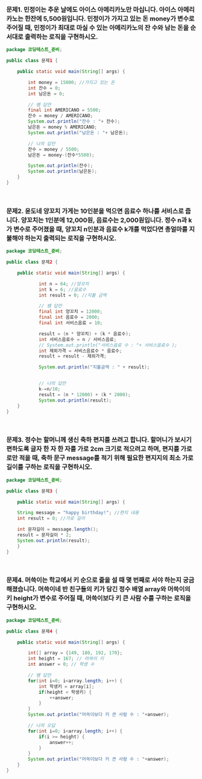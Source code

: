 ### 문제1. 민정이는 추운 날에도 아이스 아메리카노만 마십니다. 아이스 아메리카노는 한잔에 5,500원입니다. 민정이가 가지고 있는 돈 money가 변수로 주어질 때, 민정이가 최대로 마실 수 있는 아메리카노의 잔 수와 남는 돈을 순서대로 출력하는 로직을 구현하시오.

```java
package 코딩테스트_준비;

public class 문제1 {

	public static void main(String[] args) {

	    int money = 15000; //가지고 있는 돈
	    int 잔수 = 0;
	    int 남은돈 = 0;

	    // 쌤 답안
	    final int AMERICANO = 5500;
	    잔수 = money / AMERICANO;
	    System.out.println("잔수 : "+ 잔수);
	    남은돈 = money % AMERICANO;
	    System.out.println("남은돈 : "+ 남은돈);

	    // 나의 답안
	    잔수 = money / 5500;
	    남은돈 = money-(잔수*5500);

	    System.out.println(잔수);
	    System.out.println(남은돈);
	}
}
```

<br>

### 문제2. 윤도네 양꼬치 가게는 10인분을 먹으면 음료수 하나를 서비스로 줍니다. 양꼬치는 1인분에 12,000원, 음료수는 2,000원입니다. 정수 n과 k가 변수로 주어졌을 때, 양꼬치 n인분과 음료수 k개를 먹었다면 총얼마를 지불해야 하는지 출력되는 로직을 구현하시오.

```java
package 코딩테스트_준비;

public class 문제2 {

	public static void main(String[] args) {

		    int n = 64; //양꼬치
		    int k = 6; //음료수
		    int result = 0; //지불 금액

		    // 쌤 답안
		    final int 양꼬치 = 12000;
		    final int 음료수 = 2000;
		    final int 서비스음료 = 10;

		    result = (n * 양꼬치) + (k * 음료수);
		    int 서비스음료수 = n / 서비스음료;
		    // System.out.println("서비스음료 수 : "+ 서비스음료수 );
		    int 제외가격 = 서비스음료수 * 음료수;
		    result = result - 제외가격;

		    System.out.println("지불금액 : " + result);


		    // 나의 답안
		    k-=n/10;
		    result = (n * 12000) + (k * 2000);
		  	System.out.println(result);
	}
}
```

<br>

### 문제3. 정수는 할머니께 생신 축하 편지를 쓰려고 합니다. 할머니가 보시기 편하도록 글자 한 자 한 자를 가로 2cm 크기로 적으려고 하며, 편지를 가로로만 적을 때, 축하 문구 message를 적기 위해 필요한 편지지의 최소 가로길이를 구하는 로직을 구현하시오.

```java
package 코딩테스트_준비;

public class 문제3 {

	public static void main(String[] args) {

    String message = "happy birthday!"; //편지 내용
    int result = 0; //가로 길이

    int 문자길이 = message.length();
    result = 문자길이 * 2;
    System.out.println(result);
	}
}
```

<br>

### 문제4. 머쓱이는 학교에서 키 순으로 줄을 설 때 몇 번째로 서야 하는지 궁금해졌습니다. 머쓱이네 반 친구들의 키가 담긴 정수 배열 array와 머쓱이의 키 height가 변수로 주어질 때, 머쓱이보다 키 큰 사람 수를 구하는 로직을 구현하시오.

```java
package 코딩테스트_준비;

public class 문제4 {

	public static void main(String[] args) {

		int[] array = {149, 180, 192, 170};
		int height = 167; // 머쓱이 키
		int answer = 0; // 학생 수

		// 쌤 답안
		for(int i=0; i<array.length; i++) {
			int 학생키 = array[i];
			if(height < 학생키) {
				++answer;
			}
		}
		System.out.println("머쓱이보다 키 큰 사람 수 : "+answer);

		// 나의 오답
		for(int i=0; i<array.length; i++) {
			if(i >= height) {
				answer++;
			}
		}
		System.out.println("머쓱이보다 키 큰 사람 수 : "+answer);
	}
}
```

